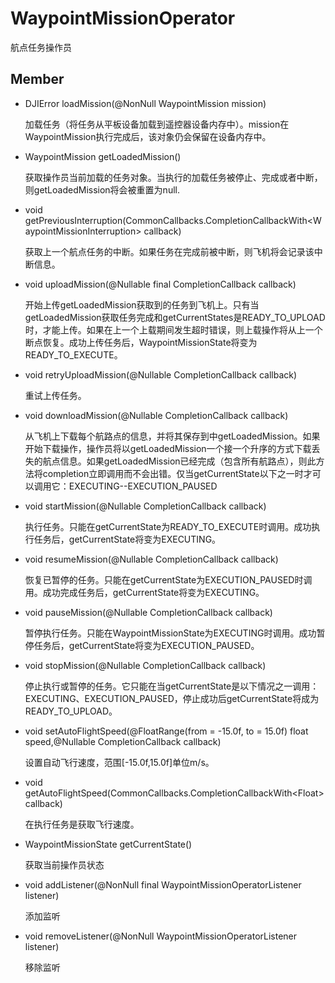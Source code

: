 # WaypointMissionOperator
航点任务操作员

## Member

- DJIError loadMission(@NonNull WaypointMission mission)

    加载任务（将任务从平板设备加载到遥控器设备内存中）。mission在WaypointMission执行完成后，该对象仍会保留在设备内存中。

- WaypointMission getLoadedMission()

    获取操作员当前加载的任务对象。当执行的加载任务被停止、完成或者中断，则getLoadedMission将会被重置为null.

- void getPreviousInterruption(CommonCallbacks.CompletionCallbackWith\<WaypointMissionInterruption> callback)

    获取上一个航点任务的中断。如果任务在完成前被中断，则飞机将会记录该中断信息。

- void uploadMission(@Nullable final CompletionCallback callback)

    开始上传getLoadedMission获取到的任务到飞机上。只有当getLoadedMission获取任务完成和getCurrentStates是READY_TO_UPLOAD时，才能上传。如果在上一个上载期间发生超时错误，则上载操作将从上一个断点恢复。成功上传任务后，WaypointMissionState将变为READY_TO_EXECUTE。

- void retryUploadMission(@Nullable CompletionCallback callback)

    重试上传任务。

- void downloadMission(@Nullable CompletionCallback callback)

    从飞机上下载每个航路点的信息，并将其保存到中getLoadedMission。如果开始下载操作，操作员将以getLoadedMission一个接一个升序的方式下载丢失的航点信息。如果getLoadedMission已经完成（包含所有航路点），则此方法将completion立即调用而不会出错。仅当getCurrentState以下之一时才可以调用它：EXECUTING--EXECUTION_PAUSED

- void startMission(@Nullable CompletionCallback callback)

    执行任务。只能在getCurrentState为READY_TO_EXECUTE时调用。成功执行任务后，getCurrentState将变为EXECUTING。

- void resumeMission(@Nullable CompletionCallback callback)

    恢复已暂停的任务。只能在getCurrentState为EXECUTION_PAUSED时调用。成功完成任务后，getCurrentState将变为EXECUTING。

- void pauseMission(@Nullable CompletionCallback callback)

    暂停执行任务。只能在WaypointMissionState为EXECUTING时调用。成功暂停任务后，getCurrentState将变为EXECUTION_PAUSED。

- void stopMission(@Nullable CompletionCallback callback)

    停止执行或暂停的任务。它只能在当getCurrentState是以下情况之一调用：EXECUTING、EXECUTION_PAUSED，停止成功后getCurrentState将成为READY_TO_UPLOAD。

- void setAutoFlightSpeed(@FloatRange(from = -15.0f, to = 15.0f) float speed,@Nullable CompletionCallback callback)

    设置自动飞行速度，范围\[-15.0f,15.0f]单位m/s。

- void getAutoFlightSpeed(CommonCallbacks.CompletionCallbackWith\<Float> callback)

    在执行任务是获取飞行速度。

- WaypointMissionState getCurrentState()

    获取当前操作员状态

- void addListener(@NonNull final WaypointMissionOperatorListener listener)

    添加监听

- void removeListener(@NonNull WaypointMissionOperatorListener listener)

    移除监听

